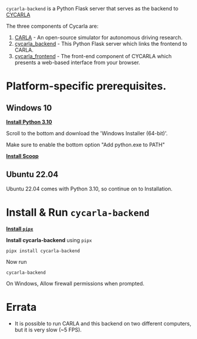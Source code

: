 `cycarla-backend` is a Python Flask server that serves as the backend to [CYCARLA](https://github.com/tensorturtle/cycarla)

The three components of Cycarla are:
1. [CARLA](https://github.com/carla/carla) - An open-source simulator for autonomous driving research.
2. [cycarla_backend](https://github.com/tensorturtle/cycarla/cycarla-backend) - This Python Flask server which links the frontend to CARLA.
3. [cycarla_frontend](https://github.com/tensorturtle/cycarla/cycarla-frontend) - The front-end component of CYCARLA which presents a web-based interface from your browser.

# Platform-specific prerequisites.

## Windows 10

[**Install Python 3.10**](https://www.python.org/downloads/release/python-31011)

Scroll to the bottom and download the 'Windows Installer (64-bit)'.

Make sure to enable the bottom option "Add python.exe to PATH"

[**Install Scoop**](https://scoop.sh/)

## Ubuntu 22.04

Ubuntu 22.04 comes with Python 3.10, so continue on to Installation.

# Install & Run `cycarla-backend`

[**Install `pipx`**](https://github.com/pypa/pipx#install-pipx)

**Install cycarla-backend** using `pipx`
```
pipx install cycarla-backend
```

Now run 

```
cycarla-backend
```

On Windows, Allow firewall permissions when prompted.


# Errata

+ It is possible to run CARLA and this backend on two different computers, but it is very slow (~5 FPS).